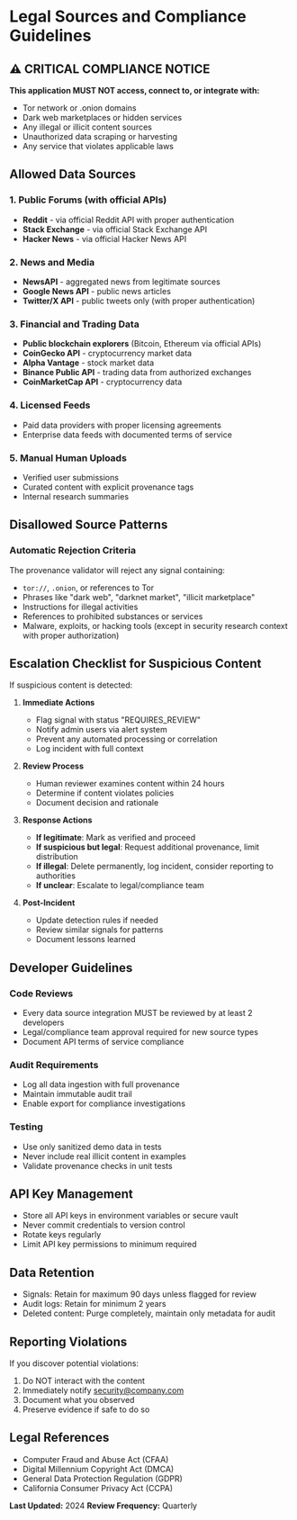 # Legal Sources and Compliance Guidelines

## ⚠️ CRITICAL COMPLIANCE NOTICE

**This application MUST NOT access, connect to, or integrate with:**
- Tor network or .onion domains
- Dark web marketplaces or hidden services
- Any illegal or illicit content sources
- Unauthorized data scraping or harvesting
- Any service that violates applicable laws

## Allowed Data Sources

### 1. Public Forums (with official APIs)
- **Reddit** - via official Reddit API with proper authentication
- **Stack Exchange** - via official Stack Exchange API
- **Hacker News** - via official Hacker News API

### 2. News and Media
- **NewsAPI** - aggregated news from legitimate sources
- **Google News API** - public news articles
- **Twitter/X API** - public tweets only (with proper authentication)

### 3. Financial and Trading Data
- **Public blockchain explorers** (Bitcoin, Ethereum via official APIs)
- **CoinGecko API** - cryptocurrency market data
- **Alpha Vantage** - stock market data
- **Binance Public API** - trading data from authorized exchanges
- **CoinMarketCap API** - cryptocurrency data

### 4. Licensed Feeds
- Paid data providers with proper licensing agreements
- Enterprise data feeds with documented terms of service

### 5. Manual Human Uploads
- Verified user submissions
- Curated content with explicit provenance tags
- Internal research summaries

## Disallowed Source Patterns

### Automatic Rejection Criteria
The provenance validator will reject any signal containing:
- `tor://`, `.onion`, or references to Tor
- Phrases like "dark web", "darknet market", "illicit marketplace"
- Instructions for illegal activities
- References to prohibited substances or services
- Malware, exploits, or hacking tools (except in security research context with proper authorization)

## Escalation Checklist for Suspicious Content

If suspicious content is detected:

1. **Immediate Actions**
   - Flag signal with status "REQUIRES_REVIEW"
   - Notify admin users via alert system
   - Prevent any automated processing or correlation
   - Log incident with full context

2. **Review Process**
   - Human reviewer examines content within 24 hours
   - Determine if content violates policies
   - Document decision and rationale

3. **Response Actions**
   - **If legitimate**: Mark as verified and proceed
   - **If suspicious but legal**: Request additional provenance, limit distribution
   - **If illegal**: Delete permanently, log incident, consider reporting to authorities
   - **If unclear**: Escalate to legal/compliance team

4. **Post-Incident**
   - Update detection rules if needed
   - Review similar signals for patterns
   - Document lessons learned

## Developer Guidelines

### Code Reviews
- Every data source integration MUST be reviewed by at least 2 developers
- Legal/compliance team approval required for new source types
- Document API terms of service compliance

### Audit Requirements
- Log all data ingestion with full provenance
- Maintain immutable audit trail
- Enable export for compliance investigations

### Testing
- Use only sanitized demo data in tests
- Never include real illicit content in examples
- Validate provenance checks in unit tests

## API Key Management

- Store all API keys in environment variables or secure vault
- Never commit credentials to version control
- Rotate keys regularly
- Limit API key permissions to minimum required

## Data Retention

- Signals: Retain for maximum 90 days unless flagged for review
- Audit logs: Retain for minimum 2 years
- Deleted content: Purge completely, maintain only metadata for audit

## Reporting Violations

If you discover potential violations:
1. Do NOT interact with the content
2. Immediately notify security@company.com
3. Document what you observed
4. Preserve evidence if safe to do so

## Legal References

- Computer Fraud and Abuse Act (CFAA)
- Digital Millennium Copyright Act (DMCA)
- General Data Protection Regulation (GDPR)
- California Consumer Privacy Act (CCPA)

**Last Updated:** 2024
**Review Frequency:** Quarterly
